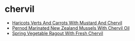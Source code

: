 # chervil

 * [Haricots Verts And Carrots With Mustard And Chervil](index/h/haricots-verts-and-carrots-with-mustard-and-chervil-106001.json)
 * [Pernod Marinated New Zealand Mussels With Chervil Oil](index/p/pernod-marinated-new-zealand-mussels-with-chervil-oil-100692.json)
 * [Spring Vegetable Ragout With Fresh Chervil](index/s/spring-vegetable-ragout-with-fresh-chervil-107939.json)
